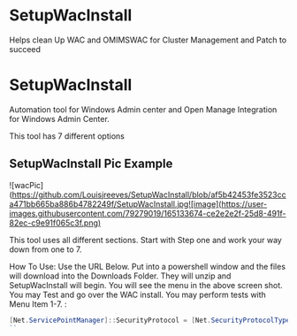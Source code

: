 # SetupWacInstall
Helps clean Up WAC and OMIMSWAC for Cluster Management and Patch to succeed

# SetupWacInstall

Automation tool for Windows Admin center and Open Manage Integration for Windows Admin Center.

This tool has 7 different options

## SetupWacInstall Pic Example
![wacPic](https://github.com/Louisjreeves/SetupWacInstall/blob/af5b42453fe3523cca471bb665ba886b4782249f/SetupWacInstall.jpg![image](https://user-images.githubusercontent.com/79279019/165133674-ce2e2e2f-25d8-491f-82ec-c9e91f065c3f.png)

 
This tool uses all different sections. Start with Step one and work your way down from one to 7. 
  
   

    
   How To Use: 
 Use the URL Below. Put into a powershell window and the files will download into the Downloads Folder. They will unzip and SetupWacInstall will begin. You will 
 see the menu in the above screen shot. You may Test and go over the WAC install. You may perform tests with Menu Item 1-7. :
```Powershell
[Net.ServicePointManager]::SecurityProtocol = [Net.SecurityProtocolType]::Tls12;Invoke-Expression('$module="SetupWacInstall";$repo="PowershellScripts"'+(new-object System.net.webclient).DownloadString('https://raw.githubusercontent.com/Louisjreeves/ProSupportNTWKtest/main/ExpandAndSetupCORP.ps1')); Invoke-SetupWacInstall
``
